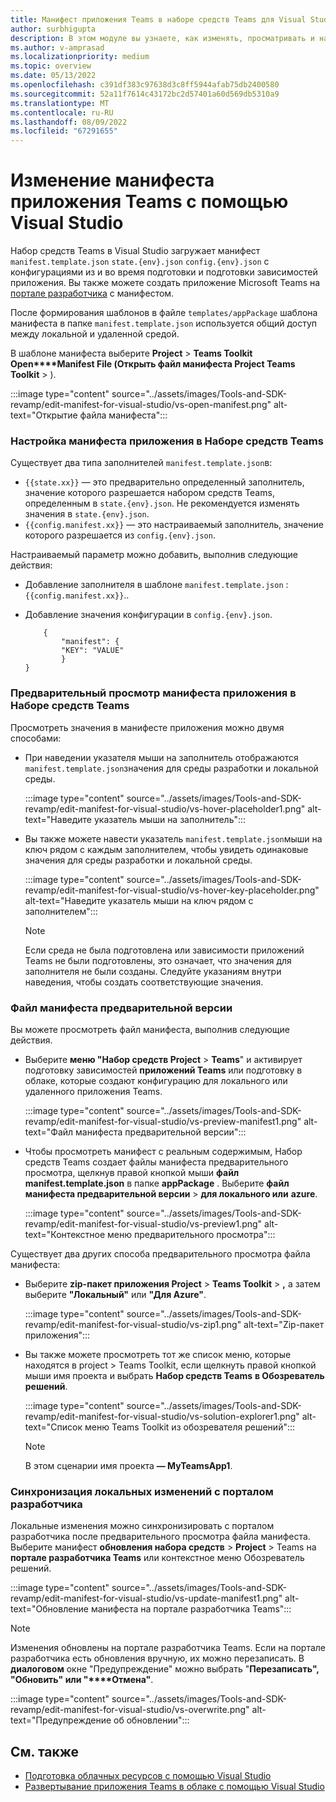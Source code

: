 ```yaml
---
title: Манифест приложения Teams в наборе средств Teams для Visual Studio
author: surbhigupta
description: В этом модуле вы узнаете, как изменять, просматривать и настраивать манифест приложения Teams в другой среде для Visual Studio.
ms.author: v-amprasad
ms.localizationpriority: medium
ms.topic: overview
ms.date: 05/13/2022
ms.openlocfilehash: c391df383c97638d3c8ff5944afab75db2400580
ms.sourcegitcommit: 52a11f7614c43172bc2d57401a60d569db5310a9
ms.translationtype: MT
ms.contentlocale: ru-RU
ms.lasthandoff: 08/09/2022
ms.locfileid: "67291655"
---
```

# <a name="edit-teams-app-manifest-using-visual-studio"></a>Изменение манифеста приложения Teams с помощью Visual Studio

Набор средств Teams в Visual Studio загружает манифест `manifest.template.json` `state.{env}.json` `config.{env}.json` с конфигурациями из и во время подготовки и подготовки зависимостей приложения. Вы также можете создать приложение Microsoft Teams на [портале разработчика](https://dev.teams.microsoft.com/apps) с манифестом.

После формирования шаблонов в файле `templates/appPackage` шаблона манифеста в папке `manifest.template.json` используется общий доступ между локальной и удаленной средой.

В шаблоне манифеста выберите **Project** > **Teams Toolkit Open****Manifest File (Открыть файл манифеста Project Teams Toolkit** > ).

:::image type="content" source="../assets/images/Tools-and-SDK-revamp/edit-manifest-for-visual-studio/vs-open-manifest.png" alt-text="Открытие файла манифеста":::

### <a name="customize-app-manifest-in-teams-toolkit"></a>Настройка манифеста приложения в Наборе средств Teams

Существует два типа заполнителей `manifest.template.json`в:

- `{{state.xx}}` — это предварительно определенный заполнитель, значение которого разрешается набором средств Teams, определенным в `state.{env}.json`. Не рекомендуется изменять значения в `state.{env}.json`.
- `{{config.manifest.xx}}` — это настраиваемый заполнитель, значение которого разрешается из `config.{env}.json`.

Настраиваемый параметр можно добавить, выполнив следующие действия:

- Добавление заполнителя в шаблоне `manifest.template.json` : `{{config.manifest.xx}}`..
- Добавление значения конфигурации в `config.{env}.json`.

    ```
        {
            "manifest": {
            "KEY": "VALUE"
            }
    }
    ```

### <a name="preview-app-manifest-in-teams-toolkit"></a>Предварительный просмотр манифеста приложения в Наборе средств Teams

Просмотреть значения в манифесте приложения можно двумя способами:

- При наведении указателя мыши на заполнитель отображаются `manifest.template.json`значения для среды  разработки  и локальной среды.

   :::image type="content" source="../assets/images/Tools-and-SDK-revamp/edit-manifest-for-visual-studio/vs-hover-placeholder1.png" alt-text="Наведите указатель мыши на заполнитель":::

- Вы также можете навести указатель `manifest.template.json`мыши на ключ рядом с каждым заполнителем, чтобы увидеть одинаковые значения  для среды разработки и локальной среды.

   :::image type="content" source="../assets/images/Tools-and-SDK-revamp/edit-manifest-for-visual-studio/vs-hover-key-placeholder.png" alt-text="Наведите указатель мыши на ключ рядом с заполнителем":::

   > [!NOTE]
   > Если среда не была подготовлена или зависимости приложений Teams не были подготовлены, это означает, что значения для заполнителя не были созданы. Следуйте указаниям внутри наведения, чтобы создать соответствующие значения.

### <a name="preview-manifest-file"></a>Файл манифеста предварительной версии

Вы можете просмотреть файл манифеста, выполнив следующие действия.

- Выберите **меню "Набор средств Project** > **Teams**" и активирует подготовку зависимостей **приложений Teams** или подготовку в облаке, которые создают конфигурацию для локального или удаленного приложения Teams.

   :::image type="content" source="../assets/images/Tools-and-SDK-revamp/edit-manifest-for-visual-studio/vs-preview-manifest1.png" alt-text="Файл манифеста предварительной версии":::

- Чтобы просмотреть манифест с реальным содержимым, Набор средств Teams создает файлы манифеста предварительного просмотра, щелкнув правой кнопкой мыши **файл manifest.template.json** в папке **appPackage** . Выберите **файл манифеста предварительной версии** > **для локального или** **azure**.

   :::image type="content" source="../assets/images/Tools-and-SDK-revamp/edit-manifest-for-visual-studio/vs-preview1.png" alt-text="Контекстное меню предварительного просмотра":::

Существует два других способа предварительного просмотра файла манифеста:

- Выберите **zip-пакет приложения Project** > **Teams Toolkit** > **,** а затем выберите **"Локальный"** или **"Для Azure"**.

    :::image type="content" source="../assets/images/Tools-and-SDK-revamp/edit-manifest-for-visual-studio/vs-zip1.png" alt-text="Zip-пакет приложения":::

- Вы также можете просмотреть тот же список меню, которые находятся в project > Teams Toolkit, если щелкнуть правой кнопкой мыши имя проекта и выбрать **Набор средств Teams** **в Обозреватель решений**.

    :::image type="content" source="../assets/images/Tools-and-SDK-revamp/edit-manifest-for-visual-studio/vs-solution-explorer1.png" alt-text="Список меню Teams Toolkit из обозревателя решений":::

    > [!NOTE]
    >В этом сценарии имя проекта **— MyTeamsApp1**.

### <a name="sync-local-changes-to-developer-portal"></a>Синхронизация локальных изменений с порталом разработчика

Локальные изменения можно синхронизировать с порталом разработчика после предварительного просмотра файла манифеста. Выберите манифест **обновления набора средств** >  **Project** >  Teams на **портале разработчика Teams** или контекстное меню Обозреватель решений.

:::image type="content" source="../assets/images/Tools-and-SDK-revamp/edit-manifest-for-visual-studio/vs-update-manifest1.png" alt-text="Обновление манифеста на портале разработчика Teams":::

> [!NOTE]
> Изменения обновлены на портале разработчика Teams. Если на портале разработчика есть обновления вручную, их можно перезаписать. В **диалоговом** окне "Предупреждение" можно выбрать "**Перезаписать", "Обновить" или "****Отмена"**.

:::image type="content" source="../assets/images/Tools-and-SDK-revamp/edit-manifest-for-visual-studio/vs-overwrite.png" alt-text="Предупреждение об обновлении":::

## <a name="see-also"></a>См. также

- [Подготовка облачных ресурсов с помощью Visual Studio](provision-cloud-resources.md)
- [Развертывание приложения Teams в облаке с помощью Visual Studio](deploy-teams-app.md)
